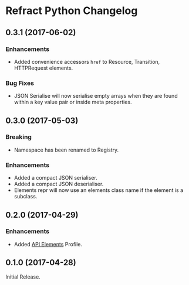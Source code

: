 # Refract Python Changelog

## 0.3.1 (2017-06-02)

### Enhancements

- Added convenience accessors `href` to Resource, Transition, HTTPRequest
  elements.

### Bug Fixes

- JSON Serialise will now serialise empty arrays when they are found within a
  key value pair or inside meta properties.


## 0.3.0 (2017-05-03)

### Breaking

- Namespace has been renamed to Registry.

### Enhancements

- Added a compact JSON serialiser.
- Added a compact JSON deserialiser.
- Elements repr will now use an elements class name if the element is a
  subclass.

## 0.2.0 (2017-04-29)

### Enhancements

- Added [API Elements](http://api-elements.readthedocs.io) Profile.


## 0.1.0 (2017-04-28)

Initial Release.
